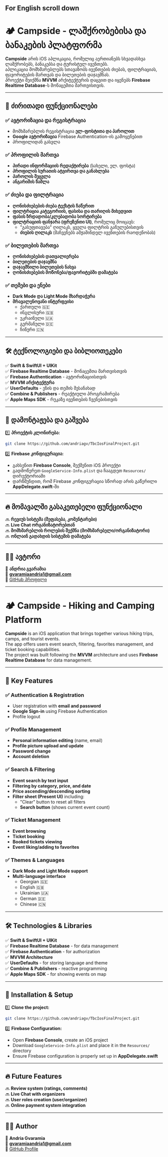 ## For English scroll down

# 🏕️ Campside - ლაშქრობებისა და ბანაკების პლატფორმა

**Campside** არის iOS აპლიკაცია, რომელიც აერთიანებს სხვადასხვა ლაშქრობებს, ბანაკებსა და ტურისტულ ივენთებს.  
აპლიკაცია მომხმარებლებს სთავაზობს ივენთების ძიებას, ფილტრაციას, ფავორიტების მართვას და ბილეთების დაჯავშნას.  
პროექტი შეიქმნა **MVVM** არქიტექტურის დაცვით და იყენებს **Firebase Realtime Database**-ს მონაცემთა მართვისთვის.

---

## 📌 **ძირითადი ფუნქციონალები**  

### ✅ **ავტორიზაცია და რეგისტრაცია**
- მომხმარებლის რეგისტრაცია **ელ-ფოსტითა და პაროლით**
- **Google ავტორიზაცია** Firebase Authentication-ის გამოყენებით
- პროფილიდან გასვლა

### ✅ **პროფილის მართვა**
- **პირადი ინფორმაციის რედაქტირება** (სახელი, ელ. ფოსტა)
- **პროფილის სურათის ატვირთვა და განახლება**
- **პაროლის შეცვლა**
- **ანგარიშის წაშლა**

### ✅ **ძიება და ფილტრაცია**
- **ღონისძიებების ძიება ტექსტის ჩაწერით**
- **ფილტრაცია კატეგორიის, ფასისა და თარიღის მიხედვით**
- **ფასის ზრდადობა/კლებადობა სორტირება**
- **ფილტრაციის ფანჯარა (ფრეზენთი UI)**, რომელიც მოიცავს:
  - "გასუფთავება" ღილაკს, ყველა ფილტრის განულებისთვის
  - **ძიების ღილაკს** (მაჩვენებს ამჟამინდელ ივენთების რაოდენობას)

### ✅ **ბილეთების მართვა**
- **ღონისძიებების დათვალიერება**
- **ბილეთების დაჯავშნა**
- **დაჯავშნილი ბილეთების ნახვა**
- **ღონისძიებების მოწონება/ფავორიტებში დამატება**

### ✅ **თემები და ენები**
- **Dark Mode და Light Mode მხარდაჭერა**
- **მრავალენოვანი ინტერფეისი**
  - ქართული 🇬🇪
  - ინგლისური 🇬🇧
  - უკრაინული 🇺🇦
  - გერმანული 🇩🇪
  - ჩინური 🇨🇳

---

## 🛠 **ტექნოლოგიები და ბიბლიოთეკები**  
✅ **Swift & SwiftUI + UIKit**  
✅ **Firebase Realtime Database** - მონაცემთა მართვისთვის  
✅ **Firebase Authentication** - ავტორიზაციისთვის  
✅ **MVVM არქიტექტურა**  
✅ **UserDefaults** - ენის და თემის შესანახად  
✅ **Combine & Publishers** - რეაქტიული პროგრამირება  
✅ **Apple Maps SDK** - რუკაზე ივენთების ჩვენებისთვის  

---

## 🚀 **დამონტაჟება და გაშვება**  

1️⃣ **პროექტის კლონირება:**  
```bash
git clone https://github.com/andriagv/TbcIosFinalProject.git
```

2️⃣ **Firebase კონფიგურაცია:**  
- გახსენით **Firebase Console**, შექმენით iOS პროექტი  
- გადმოწერეთ `GoogleService-Info.plist` და ჩააგდეთ `Resources/` დირექტორიაში  
- დარწმუნდით, რომ Firebase კონფიგურაცია სწორად არის გაწერილი **AppDelegate.swift**-ში  

---

## 🔥 **მომავალში გასაკეთებელი ფუნქციონალი**  
🔜 **რევიუს სისტემა (შეფასება, კომენტარები)**  
🔜 **Live Chat ორგანიზატორებთან**  
🔜 **მომხმარებლის როლების შექმნა (მომხმარებელი/ორგანიზატორი)**  
🔜 **ონლაინ გადახდის სისტემის დამატება**  

---

## 👨‍💻 **ავტორი**  
👤 **ანდრია გვარამია**  
📧 **gvaramiaandria1@gmail.com**  
🚀 [GitHub პროფილი](https://github.com/andriagv)

---

# 🏕️ Campside - Hiking and Camping Platform

**Campside** is an iOS application that brings together various hiking trips, camps, and tourist events.  
The app offers users event search, filtering, favorites management, and ticket booking capabilities.  
The project was built following the **MVVM** architecture and uses **Firebase Realtime Database** for data management.

---

## 📌 **Key Features**  

### ✅ **Authentication & Registration**
- User registration with **email and password**
- **Google Sign-in** using Firebase Authentication
- Profile logout

### ✅ **Profile Management**
- **Personal information editing** (name, email)
- **Profile picture upload and update**
- **Password change**
- **Account deletion**

### ✅ **Search & Filtering**
- **Event search by text input**
- **Filtering by category, price, and date**
- **Price ascending/descending sorting**
- **Filter sheet (Present UI)** including:
  - "Clear" button to reset all filters
  - **Search button** (shows current event count)

### ✅ **Ticket Management**
- **Event browsing**
- **Ticket booking**
- **Booked tickets viewing**
- **Event liking/adding to favorites**

### ✅ **Themes & Languages**
- **Dark Mode and Light Mode support**
- **Multi-language interface**
  - Georgian 🇬🇪
  - English 🇬🇧
  - Ukrainian 🇺🇦
  - German 🇩🇪
  - Chinese 🇨🇳

---

## 🛠 **Technologies & Libraries**  
✅ **Swift & SwiftUI + UIKit**  
✅ **Firebase Realtime Database** - for data management  
✅ **Firebase Authentication** - for authorization  
✅ **MVVM Architecture**  
✅ **UserDefaults** - for storing language and theme  
✅ **Combine & Publishers** - reactive programming  
✅ **Apple Maps SDK** - for showing events on map  

---

## 🚀 **Installation & Setup**  

1️⃣ **Clone the project:**  
```bash
git clone https://github.com/andriagv/TbcIosFinalProject.git
```

2️⃣ **Firebase Configuration:**  
- Open **Firebase Console**, create an iOS project  
- Download `GoogleService-Info.plist` and place it in the `Resources/` directory  
- Ensure Firebase configuration is properly set up in **AppDelegate.swift**  

---

## 🔥 **Future Features**  
🔜 **Review system (ratings, comments)**  
🔜 **Live Chat with organizers**  
🔜 **User roles creation (user/organizer)**  
🔜 **Online payment system integration**  

---

## 👨‍💻 **Author**  
👤 **Andria Gvaramia**  
📧 **gvaramiaandria1@gmail.com**  
🚀 [GitHub Profile](https://github.com/andriagv)
